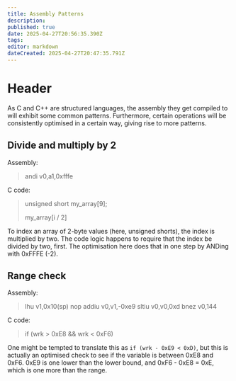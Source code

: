 ```yaml
---
title: Assembly Patterns
description: 
published: true
date: 2025-04-27T20:56:35.390Z
tags: 
editor: markdown
dateCreated: 2025-04-27T20:47:35.791Z
---
```


# Header
As C and C++ are structured languages, the assembly they get compiled to will exhibit some common patterns. Furthermore, certain operations will be consistently optimised in a certain way, giving rise to more patterns.

## Divide and multiply by 2

Assembly:
> andi    v0,a1,0xfffe

C code:
> unsigned short my_array[9];
>
> my_array[i / 2]

To index an array of 2-byte values (here, unsigned shorts), the index is multiplied by two. The code logic happens to require that the index be divided by two, first. The optimisation here does that in one step by ANDing with 0xFFFE (-2).

## Range check

Assembly:
> lhu     v1,0x10(sp)
> nop
> addiu   v0,v1,-0xe9
> sltiu   v0,v0,0xd
> bnez    v0,144

C code:
> if (wrk > 0xE8 && wrk < 0xF6)

One might be tempted to translate this as `if (wrk - 0xE9 < 0xD)`, but this is actually an optimised check to see if the variable is between 0xE8 and 0xF6. 0xE9 is one lower than the lower bound, and 0xF6 - 0xE8 = 0xE, which is one more than the range.
